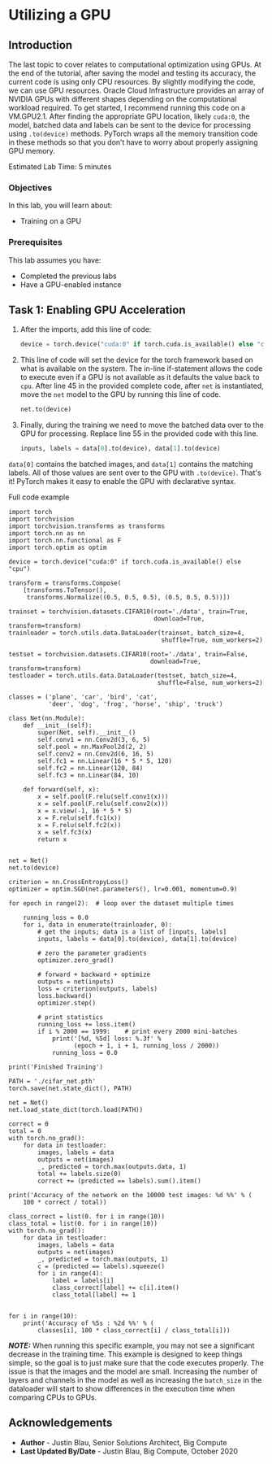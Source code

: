 # Utilizing a GPU
## Introduction

The last topic to cover relates to computational optimization using GPUs. At the end of the tutorial, after saving the model and testing its accuracy, the current code is using only CPU resources. By slightly modifying the code, we can use GPU resources. Oracle Cloud Infrastructure provides an array of NVIDIA GPUs with different shapes depending on the computational workload required. To get started, I recommend running this code on a VM.GPU2.1. After finding the appropriate GPU location, likely `cuda:0`, the model, batched data and labels can be sent to the device for processing using `.to(device)` methods. PyTorch wraps all the memory transition code in these methods so that you don’t have to worry about properly assigning GPU memory.

Estimated Lab Time:  5 minutes

### Objectives
In this lab, you will learn about:
* Training on a GPU

### Prerequisites

This lab assumes you have:
- Completed the previous labs
- Have a GPU-enabled instance

## Task 1: Enabling GPU Acceleration

1. After the imports, add this line of code:

    ```python
    device = torch.device("cuda:0" if torch.cuda.is_available() else "cpu")
    ```

2. This line of code will set the device for the torch framework based on what is available on the system. The in-line if-statement allows the code to execute even if a GPU is not available as it defaults the value back to `cpu`. After line 45 in the provided complete code, after `net` is instantiated, move the `net` model to the GPU by running this line of code.

    ```python
    net.to(device)
    ```

3. Finally, during the training we need to move the batched data over to the GPU for processing. Replace line 55 in the provided code with this line.

    ```python
    inputs, labels = data[0].to(device), data[1].to(device)
    ```

`data[0]` contains the batched images, and `data[1]` contains the matching labels. All of those values are sent over to the GPU with `.to(device)`. That's it! PyTorch makes it easy to enable the GPU with declarative syntax.

Full code example

```
import torch
import torchvision
import torchvision.transforms as transforms
import torch.nn as nn
import torch.nn.functional as F
import torch.optim as optim

device = torch.device("cuda:0" if torch.cuda.is_available() else "cpu")

transform = transforms.Compose(
    [transforms.ToTensor(),
     transforms.Normalize((0.5, 0.5, 0.5), (0.5, 0.5, 0.5))])

trainset = torchvision.datasets.CIFAR10(root='./data', train=True,
                                        download=True, transform=transform)
trainloader = torch.utils.data.DataLoader(trainset, batch_size=4,
                                          shuffle=True, num_workers=2)

testset = torchvision.datasets.CIFAR10(root='./data', train=False,
                                       download=True, transform=transform)
testloader = torch.utils.data.DataLoader(testset, batch_size=4,
                                         shuffle=False, num_workers=2)

classes = ('plane', 'car', 'bird', 'cat',
           'deer', 'dog', 'frog', 'horse', 'ship', 'truck')

class Net(nn.Module):
    def __init__(self):
        super(Net, self).__init__()
        self.conv1 = nn.Conv2d(3, 6, 5)
        self.pool = nn.MaxPool2d(2, 2)
        self.conv2 = nn.Conv2d(6, 16, 5)
        self.fc1 = nn.Linear(16 * 5 * 5, 120)
        self.fc2 = nn.Linear(120, 84)
        self.fc3 = nn.Linear(84, 10)

    def forward(self, x):
        x = self.pool(F.relu(self.conv1(x)))
        x = self.pool(F.relu(self.conv2(x)))
        x = x.view(-1, 16 * 5 * 5)
        x = F.relu(self.fc1(x))
        x = F.relu(self.fc2(x))
        x = self.fc3(x)
        return x


net = Net()
net.to(device)

criterion = nn.CrossEntropyLoss()
optimizer = optim.SGD(net.parameters(), lr=0.001, momentum=0.9)

for epoch in range(2):  # loop over the dataset multiple times

    running_loss = 0.0
    for i, data in enumerate(trainloader, 0):
        # get the inputs; data is a list of [inputs, labels]
        inputs, labels = data[0].to(device), data[1].to(device)

        # zero the parameter gradients
        optimizer.zero_grad()

        # forward + backward + optimize
        outputs = net(inputs)
        loss = criterion(outputs, labels)
        loss.backward()
        optimizer.step()

        # print statistics
        running_loss += loss.item()
        if i % 2000 == 1999:    # print every 2000 mini-batches
            print('[%d, %5d] loss: %.3f' %
                  (epoch + 1, i + 1, running_loss / 2000))
            running_loss = 0.0

print('Finished Training')

PATH = './cifar_net.pth'
torch.save(net.state_dict(), PATH)

net = Net()
net.load_state_dict(torch.load(PATH))

correct = 0
total = 0
with torch.no_grad():
    for data in testloader:
        images, labels = data
        outputs = net(images)
        _, predicted = torch.max(outputs.data, 1)
        total += labels.size(0)
        correct += (predicted == labels).sum().item()

print('Accuracy of the network on the 10000 test images: %d %%' % (
    100 * correct / total))

class_correct = list(0. for i in range(10))
class_total = list(0. for i in range(10))
with torch.no_grad():
    for data in testloader:
        images, labels = data
        outputs = net(images)
        _, predicted = torch.max(outputs, 1)
        c = (predicted == labels).squeeze()
        for i in range(4):
            label = labels[i]
            class_correct[label] += c[i].item()
            class_total[label] += 1


for i in range(10):
    print('Accuracy of %5s : %2d %%' % (
        classes[i], 100 * class_correct[i] / class_total[i]))
```


***NOTE:*** When running this specific example, you may not see a significant decrease in the training time. This example is designed to keep things simple, so the goal is to just make sure that the code executes properly. The issue is that the images and the model are small. Increasing the number of layers and channels in the model as well as increasing the `batch_size` in the dataloader will start to show differences in the execution time when comparing CPUs to GPUs.

## Acknowledgements
* **Author** - Justin Blau, Senior Solutions Architect, Big Compute
* **Last Updated By/Date** - Justin Blau, Big Compute, October 2020



